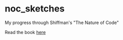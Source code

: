 noc_sketches
============

My progress through Shiffman's "The Nature of Code"

Read the book [here](http://natureofcode.com/book/)

